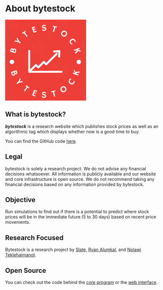 # About bytestock

![Bytestock logo](https://raw.githubusercontent.com/bytestock/.github/main/profile/pics/bytestock-logo-red.png)

## What is bytestock?
 
***bytestock*** is a research website which publishes stock prices as well as an algorithmic tag which displays whether now is a good time to buy. 
 
You can find the GitHub code [here](https://github.com/bytestock). 
 
## Legal 
 
bytestock is solely a research project. We do not advise any financial decisions whatsoever. All information is publicly available and our website and core infrastructure is open source. We do not recommend taking any financial decisions based on any information provided by bytestock. 

## Objective

Run simulations to find out if there is a potential to predict where stock prices will be in the immediate future (5 to 30 days) based on recent price movements.

## Research Focused

Bytestock is a research project by [Slate](https://github.com/5late), [Ryan Alumkal](https://github.com/ryanalumkal), and [Nolawi Teklehaimanot](https://github.com/nolawiyonas1).

## Open Source

You can check out the code behind the [core program](https://github.com/bytestock/bytestock-core) or the [web interface](https://github.com/bytestock/bytestock-web).

